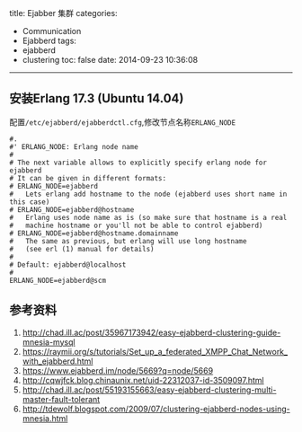 title: Ejabber 集群
categories:
  - Communication
  - Ejabberd
tags:
  - ejabberd
  - clustering
toc: false
date: 2014-09-23 10:36:08
---

## 安装Erlang 17.3 (Ubuntu 14.04)





配置`/etc/ejabberd/ejabberdctl.cfg`,修改节点名称`ERLANG_NODE`

```
#.
#' ERLANG_NODE: Erlang node name
#
# The next variable allows to explicitly specify erlang node for ejabberd
# It can be given in different formats:
# ERLANG_NODE=ejabberd
#   Lets erlang add hostname to the node (ejabberd uses short name in this case)
# ERLANG_NODE=ejabberd@hostname
#   Erlang uses node name as is (so make sure that hostname is a real
#   machine hostname or you'll not be able to control ejabberd)
# ERLANG_NODE=ejabberd@hostname.domainname
#   The same as previous, but erlang will use long hostname
#   (see erl (1) manual for details)
#
# Default: ejabberd@localhost
#
ERLANG_NODE=ejabberd@scm
```

## 参考资料

1. http://chad.ill.ac/post/35967173942/easy-ejabberd-clustering-guide-mnesia-mysql
2. https://raymii.org/s/tutorials/Set_up_a_federated_XMPP_Chat_Network_with_ejabberd.html
3. https://www.ejabberd.im/node/5669?q=node/5669
4. http://cqwjfck.blog.chinaunix.net/uid-22312037-id-3509097.html
5. http://chad.ill.ac/post/55193155663/easy-ejabberd-clustering-multi-master-fault-tolerant
6. http://tdewolf.blogspot.com/2009/07/clustering-ejabberd-nodes-using-mnesia.html